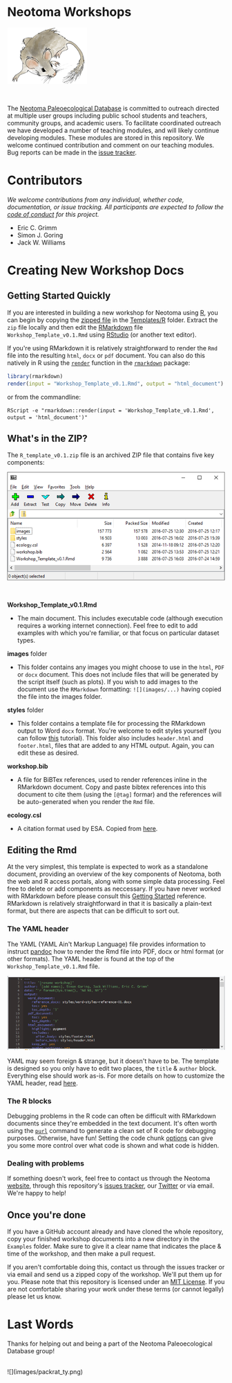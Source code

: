 # Neotoma Workshops

![](images/Packrat.png)

<br>

The [Neotoma Paleoecological Database](http://neotomadb.org) is committed to outreach directed at multiple user groups including public school students and teachers, community groups, and academic users.  To facilitate coordinated outreach we have developed a number of teaching modules, and will likely continue developing modules.  These modules are stored in this repository.  We welcome continued contribution and comment on our teaching modules.  Bug reports can be made in the [issue tracker](https://github.com/NeotomaDB/Workshops/issues).

# Contributors

*We welcome contributions from any individual, whether code, documentation, or issue tracking.  All participants are expected to follow the [code of conduct](https://github.com/EarthLifeConsortium/earthlife/blob/master/CONDUCT.md) for this project.*

* Eric C. Grimm
* Simon J. Goring
* Jack W. Williams

# Creating New Workshop Docs

## Getting Started Quickly

If you are interested in building a new workshop for Neotoma using [R](https://www.r-project.org/about.html), you can begin by copying the [zipped file](https://github.com/NeotomaDB/Workshops/raw/master/Templates/R/R_template_v0.1.zip) in the [Templates/R](https://github.com/NeotomaDB/Workshops/tree/master/Templates/R) folder.  Extract the `zip` file locally and then edit the [RMarkdown](http://rmarkdown.rstudio.com/) file `Workshop_Template_v0.1.Rmd`  using [RStudio](https://www.rstudio.com/) (or another text editor).

If you're using RMarkdown it is relatively straightforward to render the `Rmd` file into the resulting `html`, `docx` or `pdf` document.  You can also do this natively in R using the [`render`](http://www.inside-r.org/packages/cran/rmarkdown/docs/render) function in the [`rmarkdown`](https://cran.r-project.org/web/packages/rmarkdown/) package:

```r
library(rmarkdown)
render(input = "Workshop_Template_v0.1.Rmd", output = "html_document")
```

or from the commandline:

```
RScript -e "rmarkdown::render(input = 'Workshop_Template_v0.1.Rmd', output = 'html_document')"
```

## What's in the ZIP?

The `R_template_v0.1.zip` file is an archived ZIP file that contains five key components:

![](images/zip_contents.png)

<br>

**Workshop_Template_v0.1.Rmd**  

  * The main document.  This includes executable code (although execution requires a working internet connection).  Feel free to edit to add examples with which you're familiar, or that focus on particular dataset types.<br>

**images** folder

  * This folder contains any images you might choose to use in the `html`, `PDF` or `docx` document.  This does not include files that will be generated by the script itself (such as plots).  If you wish to add images to the document use the `RMarkdown` formatting: `![](images/...)` having copied the file into the images folder.<br>

**styles** folder

  * This folder contains a template file for processing the RMarkdown output to Word `docx` format.  You're welcome to edit styles yourself (you can follow [this](http://rmarkdown.rstudio.com/articles_docx.html) tutorial).  This folder also includes `header.html` and `footer.html`, files that are added to any HTML output.  Again, you can edit these as desired.<br>

**workshop.bib**

  * A file for BiBTex references, used to render references inline in the RMarkdown document.  Copy and paste bibtex references into this document to cite them (using the `[@tag]` formar) and the references will be auto-generated when you render the `Rmd` file.<br>

**ecology.csl**

  * A citation format used by ESA.  Copied from [here](https://github.com/citation-style-language/styles/blob/master/ecology.csl).


## Editing the Rmd

At the very simplest, this template is expected to work as a standalone document, providing an overview of the key components of Neotoma, both the web and R access portals, along with some simple data processing.  Feel free to delete or add components as neccessary.  If you have never worked with RMarkdown before please consult this [Getting Started](http://rmarkdown.rstudio.com/?package=servr&version=0.4) reference.  RMarkdown is relatively straightforward in that it is basically a plain-text format, but there are aspects that can be difficult to sort out.

### The YAML header

The YAML (YAML Ain't Markup Language) file provides information to instruct [pandoc](http://pandoc.org/) how to render the Rmd file into PDF, docx or html format (or other formats).  The YAML header is found at the top of the `Workshop_Template_v0.1.Rmd` file.

![](images/yaml_image.png)

YAML may seem foreign & strange, but it doesn't have to be.  The template is designed so you only have to edit two places, the `title` & `author` block.  Everything else should work as-is.  For more details on how to customize the YAML header, read [here](http://webcache.googleusercontent.com/search?q=cache:fg2r7RePCJsJ:www.introductoryr.co.uk/Reproducibility/Chap_5_Global_options.html+&cd=1&hl=en&ct=clnk&gl=ca).

### The R blocks

Debugging problems in the R code can often be difficult with RMarkdown documents since they're embedded in the text document.  It's often worth using the [`purl`](https://rforge.net/doc/packages/knitr/knit.html) command to generate a clean set of R code for debugging purposes.  Otherwise, have fun!  Setting the code chunk [options](http://yihui.name/knitr/options/) can give you some more control over what code is shown and what code is hidden.

### Dealing with problems

If something doesn't work, feel free to contact us through the Neotoma [website](http://neotomadb.org), through this repository's [issues tracker](https://github.com/NeotomaDB/Workshops/issues), our [Twitter](http://twitter.com/neotomadb) or via email.  We're happy to help!

## Once you're done

If you have a GitHub account already and have cloned the whole repository, copy your finished workshop documents into a new directory in the `Examples` folder.  Make sure to give it a clear name that indicates the place & time of the workshop, and then make a pull request.

If you aren't comfortable doing this, contact us through the issues tracker or via email and send us a zipped copy of the workshop.  We'll put them up for you.  Please note that this repository is licensed under an [MIT License](https://raw.githubusercontent.com/NeotomaDB/Workshops/master/LICENSE).  If you are not comfortable sharing your work under these terms (or cannot legally) please let us know.

# Last Words

Thanks for helping out and being a part of the Neotoma Paleoecological Database group!

<br>
![](images/packrat_ty.png)